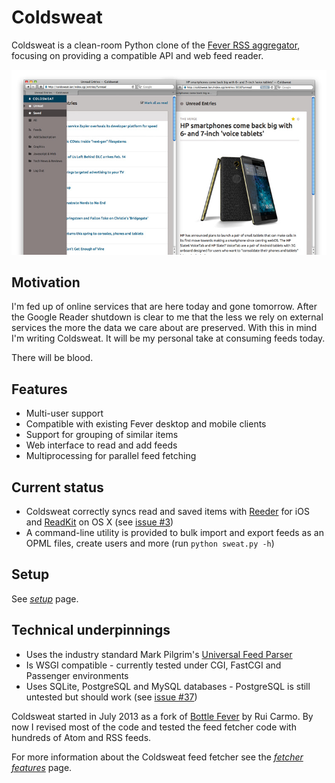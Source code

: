 # Coldsweat

Coldsweat is a clean-room Python clone of the [Fever RSS aggregator][f], focusing on providing a compatible API and web feed reader. 

 ![Screenshot](screenshots/coldsweat-0.9.0.jpg)

## Motivation

I'm fed up of online services that are here today and gone tomorrow. After the Google Reader shutdown is clear to me that the less we rely on external services the more the data we care about are preserved. With this in mind I'm writing Coldsweat. It will be my personal take at consuming feeds today. 

There will be blood.

## Features

* Multi-user support
* Compatible with existing Fever desktop and mobile clients
* Support for grouping of similar items
* Web interface to read and add feeds
* Multiprocessing for parallel feed fetching

## Current status

* Coldsweat correctly syncs read and saved items with [Reeder][r] for iOS and [ReadKit][rk] on OS X (see [issue #3][i3])
* A command-line utility is provided to bulk import and export feeds as an OPML files, create users and more (run `python sweat.py -h`)

## Setup

See _[setup]_ page.

## Technical underpinnings

* Uses the industry standard Mark Pilgrim's [Universal Feed Parser][fp]
* Is WSGI compatible - currently tested under CGI, FastCGI and Passenger environments
* Uses SQLite, PostgreSQL and MySQL databases - PostgreSQL is still untested but should work (see [issue #37][i37])

Coldsweat started in July 2013 as a fork of [Bottle Fever][b] by Rui Carmo. By now I revised most of the code and tested the feed fetcher code with hundreds of Atom and RSS feeds.

For more information about the Coldsweat feed fetcher see the _[fetcher features][ff]_ page.


[fp]: https://pypi.python.org/pypi/feedparser/
[f]: http://www.feedafever.com/
[s]: https://github.com/passiomatic/coldsweat
[b]: https://github.com/rcarmo/bottle-fever
[rk]: http://readkitapp.com/
[r]: http://reederapp.com/
[ff]: https://github.com/passiomatic/coldsweat/wiki/Fetcher-features
[setup]: https://github.com/passiomatic/coldsweat/wiki/Setup
[i37]: https://github.com/passiomatic/coldsweat/issues/37
[i3]: https://github.com/passiomatic/coldsweat/issues/3